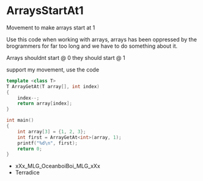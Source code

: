 # ArraysStartAt1
Movement to make arrays start at 1

Use this code when working with arrays, arrays has been oppressed by the brogrammers for far too long and we have to do something about it.

Arrays shouldnt start @ 0
they should start @ 1

support my movement, use the code

```cpp
template <class T>
T ArrayGetAt(T array[], int index)
{
	index--;
	return array[index];
}

int main()
{
	int array[3] = {1, 2, 3};
	int first = ArrayGetAt<int>(array, 1);
	printf("%d\n", first);
	return 0;
}
```

- xXx_MLG_OceanboiBoi_MLG_xXx
- Terradice
